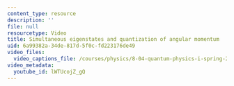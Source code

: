 ```yaml
---
content_type: resource
description: ''
file: null
resourcetype: Video
title: Simultaneous eigenstates and quantization of angular momentum
uid: 6a99382a-34de-817d-5f0c-fd223176de49
video_files:
  video_captions_file: /courses/physics/8-04-quantum-physics-i-spring-2016/video-lectures/part-3/simultaneous-eigenstates-and-quantization-of-angular-momentum/lWTUcojZ_gQ.vtt
video_metadata:
  youtube_id: lWTUcojZ_gQ
---
```

